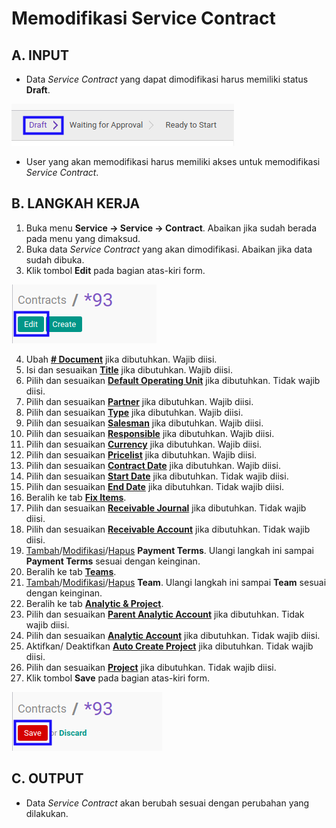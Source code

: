 # Memodifikasi Service Contract

## A. INPUT

* Data *Service Contract* yang dapat dimodifikasi harus memiliki status **Draft**.

![](../../img/service-contract/status-input-draft.png)

* User yang akan memodifikasi harus memiliki akses untuk memodifikasi *Service Contract*.

## B. LANGKAH KERJA

1. Buka menu **Service -> Service -> Contract**. Abaikan jika sudah berada pada menu yang dimaksud.
2. Buka data *Service Contract* yang akan dimodifikasi. Abaikan jika data sudah dibuka.
3. Klik tombol **Edit** pada bagian atas-kiri form.

![](../../img/service-contract/tombol-edit.png)

4. Ubah **[# Document](./penjelasan.md#field-no-document)** jika dibutuhkan. Wajib diisi.
5. Isi dan sesuaikan **[Title](./penjelasan.md#field-title)** jika dibutuhkan. Wajib diisi.
6. Pilih dan sesuaikan **[Default Operating Unit](./penjelasan.md#field-default-operating-unit)** jika dibutuhkan. Tidak wajib diisi.
7. Pilih dan sesuaikan **[Partner](./penjelasan.md#field-partner)** jika dibutuhkan. Wajib diisi.
8. Pilih dan sesuaikan **[Type](./penjelasan.md#field-type)** jika dibutuhkan. Wajib diisi.
9. Pilih dan sesuaikan **[Salesman](./penjelasan.md#field-salesman)** jika dibutuhkan. Wajib diisi.
10. Pilih dan sesuaikan **[Responsible](./penjelasan.md#field-responsible)** jika dibutuhkan. Wajib diisi.
11. Pilih dan sesuaikan **[Currency](./penjelasan.md#field-currency)** jika dibutuhkan. Wajib diisi.
12. Pilih dan sesuaikan **[Pricelist](./penjelasan.md#field-pricelist)** jika dibutuhkan. Wajib diisi.
13. Pilih dan sesuaikan **[Contract Date](./penjelasan.md#field-contract-date)** jika dibutuhkan. Wajib diisi.
14. Pilih dan sesuaikan **[Start Date](./penjelasan.md#field-start-date)** jika dibutuhkan. Tidak wajib diisi.
15. Pilih dan sesuaikan **[End Date](./penjelasan.md#field-end-date)** jika dibutuhkan. Tidak wajib diisi.
16. Beralih ke tab **[Fix Items](./penjelasan.md#tab-fix-items)**.
17. Pilih dan sesuaikan **[Receivable Journal](./penjelasan.md#field-receivable-journal)** jika dibutuhkan. Tidak wajib diisi.
18. Pilih dan sesuaikan **[Receivable Account](./penjelasan.md#field-receivable-account)** jika dibutuhkan. Tidak wajib diisi.
19. <a name="l19">[Tambah](./menambahkan-termin.md)/[Modifikasi](./memodifikasi-termin.md)/[Hapus](./menghapus-termin.md) **Payment Terms**</a>. Ulangi langkah ini sampai **Payment Terms** sesuai dengan keinginan.
20. Beralih ke tab **[Teams](./penjelasan.md#tab-teams)**.
21. <a name="l21">[Tambah](./menambahkan-team.md)/[Modifikasi](./memodifikasi-team.md)/[Hapus](./menghapus-team.md) **Team**</a>. Ulangi langkah ini sampai **Team** sesuai dengan keinginan.
22. Beralih ke tab **[Analytic & Project](./penjelasan.md#tab-analytic-project)**.
23. Pilih dan sesuaikan **[Parent Analytic Account](./penjelasan.md#field-parent-analytic-account)** jika dibutuhkan. Tidak wajib diisi.
24. Pilih dan sesuaikan **[Analytic Account](./penjelasan.md#field-analytic-account)** jika dibutuhkan. Tidak wajib diisi.
25. Aktifkan/ Deaktifkan **[Auto Create Project](./penjelasan.md#field-auto-create-project)** jika dibutuhkan. Tidak wajib diisi.
26. Pilih dan sesuaikan **[Project](./penjelasan.md#field-project)** jika dibutuhkan. Tidak wajib diisi.
27. Klik tombol **Save** pada bagian atas-kiri form.

![](../../img/service-contract/tombol-save-modifikasi.png)

## C. OUTPUT

* Data *Service Contract* akan berubah sesuai dengan perubahan yang dilakukan.

